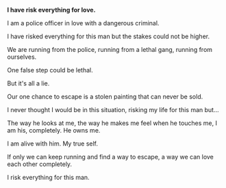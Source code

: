 **I have risk everything for love.**

I am a police officer in love with a dangerous criminal. 

I have risked everything for this man but the stakes could not be higher. 

We are running from the police, running from a lethal gang, running from ourselves. 

One false step could be lethal.

But it's all a lie. 

Our one chance to escape is a stolen painting that can never be sold. 

I never thought I would be in this situation, risking my life for this man but...

The way he looks at me, the way he makes me feel when he touches me, I am his, completely. He owns me. 

I am alive with him. My true self. 

If only we can keep running and find a way to escape, a way we can love each other completely. 

I risk everything for this man. 